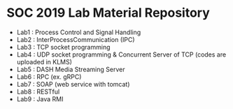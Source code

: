 # SOC 2019 Lab Material Repository

- Lab1 : Process Control and Signal Handling
- Lab2 : InterProcessCommunication (IPC)
- Lab3 : TCP socket programming 
- Lab4 : UDP socket programming & Concurrent Server of TCP (codes are uploaded in KLMS)
- Lab5 : DASH Media Streaming Server
- Lab6 : RPC (ex. gRPC)
- Lab7 : SOAP (web service with tomcat)
- Lab8 : RESTful
- Lab9 : Java RMI

